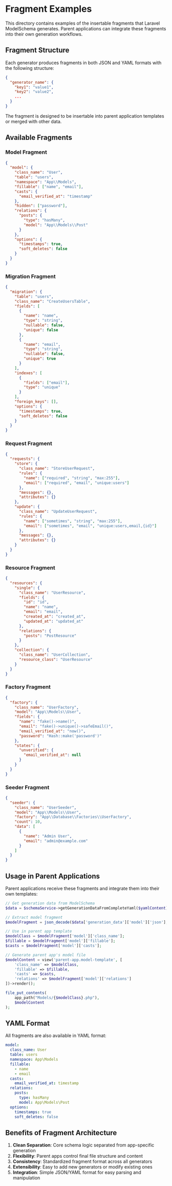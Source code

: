 # Fragment Examples

This directory contains examples of the insertable fragments that Laravel ModelSchema generates. Parent applications can integrate these fragments into their own generation workflows.

## Fragment Structure

Each generator produces fragments in both JSON and YAML formats with the following structure:

```json
{
  "generator_name": {
    "key1": "value1",
    "key2": "value2",
    ...
  }
}
```

The fragment is designed to be insertable into parent application templates or merged with other data.

## Available Fragments

### Model Fragment
```json
{
  "model": {
    "class_name": "User",
    "table": "users",
    "namespace": "App\\Models",
    "fillable": ["name", "email"],
    "casts": {
      "email_verified_at": "timestamp"
    },
    "hidden": ["password"],
    "relations": {
      "posts": {
        "type": "hasMany",
        "model": "App\\Models\\Post"
      }
    },
    "options": {
      "timestamps": true,
      "soft_deletes": false
    }
  }
}
```

### Migration Fragment
```json
{
  "migration": {
    "table": "users",
    "class_name": "CreateUsersTable",
    "fields": [
      {
        "name": "name",
        "type": "string",
        "nullable": false,
        "unique": false
      },
      {
        "name": "email",
        "type": "string",
        "nullable": false,
        "unique": true
      }
    ],
    "indexes": [
      {
        "fields": ["email"],
        "type": "unique"
      }
    ],
    "foreign_keys": [],
    "options": {
      "timestamps": true,
      "soft_deletes": false
    }
  }
}
```

### Request Fragment
```json
{
  "requests": {
    "store": {
      "class_name": "StoreUserRequest",
      "rules": {
        "name": ["required", "string", "max:255"],
        "email": ["required", "email", "unique:users"]
      },
      "messages": {},
      "attributes": {}
    },
    "update": {
      "class_name": "UpdateUserRequest",
      "rules": {
        "name": ["sometimes", "string", "max:255"],
        "email": ["sometimes", "email", "unique:users,email,{id}"]
      },
      "messages": {},
      "attributes": {}
    }
  }
}
```

### Resource Fragment
```json
{
  "resources": {
    "single": {
      "class_name": "UserResource",
      "fields": {
        "id": "id",
        "name": "name",
        "email": "email",
        "created_at": "created_at",
        "updated_at": "updated_at"
      },
      "relations": {
        "posts": "PostResource"
      }
    },
    "collection": {
      "class_name": "UserCollection",
      "resource_class": "UserResource"
    }
  }
}
```

### Factory Fragment
```json
{
  "factory": {
    "class_name": "UserFactory",
    "model": "App\\Models\\User",
    "fields": {
      "name": "fake()->name()",
      "email": "fake()->unique()->safeEmail()",
      "email_verified_at": "now()",
      "password": "Hash::make('password')"
    },
    "states": {
      "unverified": {
        "email_verified_at": null
      }
    }
  }
}
```

### Seeder Fragment
```json
{
  "seeder": {
    "class_name": "UserSeeder",
    "model": "App\\Models\\User",
    "factory": "App\\Database\\Factories\\UserFactory",
    "count": 10,
    "data": [
      {
        "name": "Admin User",
        "email": "admin@example.com"
      }
    ]
  }
}
```

## Usage in Parent Applications

Parent applications receive these fragments and integrate them into their own templates:

```php
// Get generation data from ModelSchema
$data = $schemaService->getGenerationDataFromCompleteYaml($yamlContent);

// Extract model fragment
$modelFragment = json_decode($data['generation_data']['model']['json'], true);

// Use in parent app template
$modelClass = $modelFragment['model']['class_name'];
$fillable = $modelFragment['model']['fillable'];
$casts = $modelFragment['model']['casts'];

// Generate parent app's model file
$modelContent = view('parent-app.model-template', [
    'class_name' => $modelClass,
    'fillable' => $fillable,
    'casts' => $casts,
    'relations' => $modelFragment['model']['relations']
])->render();

file_put_contents(
    app_path("Models/{$modelClass}.php"),
    $modelContent
);
```

## YAML Format

All fragments are also available in YAML format:

```yaml
model:
  class_name: User
  table: users
  namespace: App\Models
  fillable:
    - name
    - email
  casts:
    email_verified_at: timestamp
  relations:
    posts:
      type: hasMany
      model: App\Models\Post
  options:
    timestamps: true
    soft_deletes: false
```

## Benefits of Fragment Architecture

1. **Clean Separation**: Core schema logic separated from app-specific generation
2. **Flexibility**: Parent apps control final file structure and content
3. **Consistency**: Standardized fragment format across all generators
4. **Extensibility**: Easy to add new generators or modify existing ones
5. **Integration**: Simple JSON/YAML format for easy parsing and manipulation
